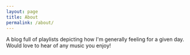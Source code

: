 ```yaml
---
layout: page
title: About
permalink: /about/
---
```

A blog full of playlists depicting how I'm generally feeling for a given day. Would love to hear of any music you enjoy!
